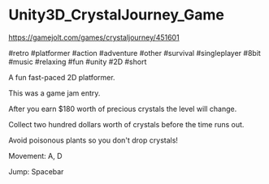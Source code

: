 # Unity3D_CrystalJourney_Game

https://gamejolt.com/games/crystaljourney/451601

#retro #platformer #action #adventure #other #survival #singleplayer #8bit #music #relaxing #fun #unity #2D #short

A fun fast-paced 2D platformer.

This was a game jam entry.

After you earn $180 worth of precious crystals the level will change.

Collect two hundred dollars worth of crystals before the time runs out.

Avoid poisonous plants so you don't drop crystals!

Movement: A, D

Jump: Spacebar
